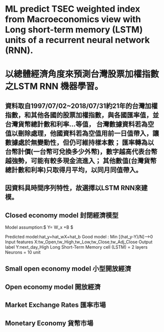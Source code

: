 # ML predict TSEC weighted index from Macroeconomics view with Long short-term memory (LSTM) units of a recurrent neural network (RNN).
# 以總體經濟角度來預測台灣股票加權指數之LSTM RNN 機器學習。  

## 資料取自1997/07/02~2018/07/31約21年的台灣加權指數，和其他各國的股票加權指數，與各國匯率值，並台灣貨幣總計數和利率...等值， 台灣數據資料若為空值以刪除處理，他國資料若為空值用前一日值帶入，讓數據處於無變動性，但仍可維持樣本數； 匯率轉為以台幣計價(一台幣可兌換多少外幣)，數字越高代表台幣越強勢，可能有較多現金流進入； 其他數值(台灣貨幣總計數和利率)只取得月平均，以同月同值帶入。  

## 因資料具時間序列特性，故選擇以LSTM RNN來建模。 

## Closed economy model 封閉經濟模型  

Model assumption:$ Y= W_x +B $  

Predicted model:hat_y=hat_wX+hat_b
Good model : Min [(hat_y-Y)/N]-->0
Input features X:tw_Open,tw_High,tw_Low,tw_Close,tw_Adj_Close
Output label Y:next_day_High
Long Short-Term Memory cell (LSTM) = 2 layers
Neurons = 10 unit

## Small open economy model 小型開放經濟  

## Open economy model 開放經濟
## Market Exchange Rates 匯率市場
## Monetary Economy 貨幣市場
